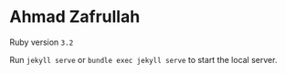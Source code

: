 # Ahmad Zafrullah

Ruby version `3.2`

Run `jekyll serve` or `bundle exec jekyll serve` to start the local server.